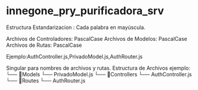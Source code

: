 
# innegone_pry_purificadora_srv


Estructura Estandarizacion :
Cada palabra en mayúscula.

Archivos de Controladores: PascalCase
Archivos de Modelos: PascalCase
Archivos de Rutas: PascalCase

Ejemplo:AuthController.js,PrivadoModel.js,AuthRouter.js

Singular para nombres de archivos y rutas.
Estructura de Archivos ejemplo:
└── 📁Models
    └── PrivadoModel.js
└── 📁Controllers
    └── AuthController.js
└── 📁Routes
    └── AuthRouter.js